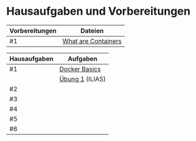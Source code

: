 # Hausaufgaben und Vorbereitungen

| Vorbereitungen | Dateien |
| --- | --- |
| #1 | [What are Containers](https://www.openshift.com/blog/containers-are-linux) |

| Hausaufgaben | Aufgaben |
| --- | --- |
| #1 | [Docker Basics](https://github.com/aheil/hhn-devops/blob/main/labs/02_container/docker_basics.md) |
|    | [Übung 1](https://ilias.hs-heilbronn.de/goto.php?target=tst_373554&client_id=iliashhn) (ILIAS)  |
| #2 ||
| #3 ||
| #4 ||
| #5 ||
| #6 ||
